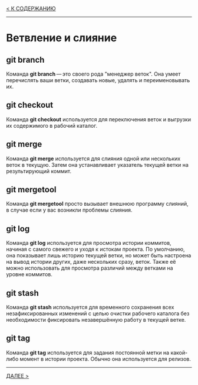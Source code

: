 [< К СОДЕРЖАНИЮ](readmi.md)

---

# Ветвление и слияние

## **git branch**
Команда **git branch** — это своего рода "менеджер веток". Она умеет перечислять ваши ветки, создавать новые, удалять и переименовывать их.
## **git checkout**

Команда **git checkout** используется для переключения веток и выгрузки их содержимого в рабочий каталог.

## **git merge**
Команда **git merge** используется для слияния одной или нескольких веток в текущую. Затем она устанавливает указатель текущей ветки на результирующий коммит.

## **git mergetool**
Команда **git mergetool** просто вызывает внешнюю программу слияний, в случае если у вас возникли проблемы слияния.

## **git log**
Команда **git log** используется для просмотра истории коммитов, начиная с самого свежего и уходя к истокам проекта. По умолчанию, она показывает лишь историю текущей ветки, но может быть настроена на вывод истории других, даже нескольких сразу, веток. Также её можно использовать для просмотра различий между ветками на уровне коммитов.

## **git stash**
Команда **git stash** используется для временного сохранения всех незафиксированных изменений с целью очистки рабочего каталога без необходимости фиксировать незавершённую работу в текущей ветке.

## **git tag**
Команда **git tag** используется для задания постоянной метки на какой-либо момент в истории проекта. Обычно она используется для релизов.

---

[ДАЛЕЕ >](collab_and_updating.md)